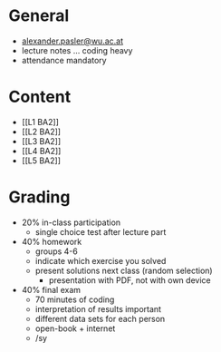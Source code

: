 # General
- alexander.pasler@wu.ac.at
- lecture notes ... coding heavy
- attendance mandatory

# Content
- [[L1 BA2]]
- [[L2 BA2]]
- [[L3 BA2]]
- [[L4 BA2]]
- [[L5 BA2]]

# Grading
- 20% in-class participation
	- single choice test after lecture part
- 40% homework
	- groups 4-6 
	- indicate which exercise you solved
	- present solutions next class (random selection)
		- presentation with PDF, not with own device
- 40% final exam
	- 70 minutes of coding
	- interpretation of results important
	- different data sets for each person
	- open-book + internet
	- /sy